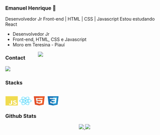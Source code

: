 ### Emanuel Henrique 👋

Desenvolvedor Jr 
Front-end | HTML | CSS | Javascript
Estou estudando React

- Desenvolvedor Jr
- Front-end, HTML, CSS e Javascript
- Moro em Teresina - Piauí

<img align="right" src="https://user-images.githubusercontent.com/105470775/168205566-db1137b0-ced4-4752-8c8b-99598ab4024f.gif" width="400px">

### Contact
<div> 
  <a href = "mailto:emanuelhenriquefs@gmail.com"><img src="https://img.shields.io/badge/-Gmail-%23333?style=for-the-badge&logo=gmail&logoColor=white" target="_blank"></a>
</div>

### Stacks

<div style="display: inline_block"><br>
  <img align="center" alt="Emanuel-Js" height="30" width="40" src="https://raw.githubusercontent.com/devicons/devicon/master/icons/javascript/javascript-plain.svg">
  <!--<img align="center" alt="Emanuel-Ts" height="30" width="40" src="https://raw.githubusercontent.com/devicons/devicon/master/icons/typescript/typescript-plain.svg">-->
  <img align="center" alt="Emanuel-React" height="30" width="40" src="https://raw.githubusercontent.com/devicons/devicon/master/icons/react/react-original.svg">
  <img align="center" alt="Emanuel-HTML" height="30" width="40" src="https://raw.githubusercontent.com/devicons/devicon/master/icons/html5/html5-original.svg">
  <img align="center" alt="Emanuel-CSS" height="30" width="40" src="https://raw.githubusercontent.com/devicons/devicon/master/icons/css3/css3-original.svg">
  <!--<img align="right" alt="Emanuel-pic" height="150" style="border-radius:50px;"      src="https://user-images.githubusercontent.com/105470775/168205566-db1137b0-ced4-4752-8c8b-99598ab4024f.gif">-->
</div>

### Github Stats

<div align="center">
  <a href="https://github.com/emanuelhenrique-dev">
  <img height="180em" src="https://github-readme-stats.vercel.app/api?username=emanuelhenrique-dev&show_icons=true&theme=dracula&include_all_commits=true&count_private=true"/>
  <img height="180em" src="https://github-readme-stats.vercel.app/api/top-langs/?username=emanuelhenrique-dev&layout=compact&langs_count=7&theme=dracula"/>
</div>
